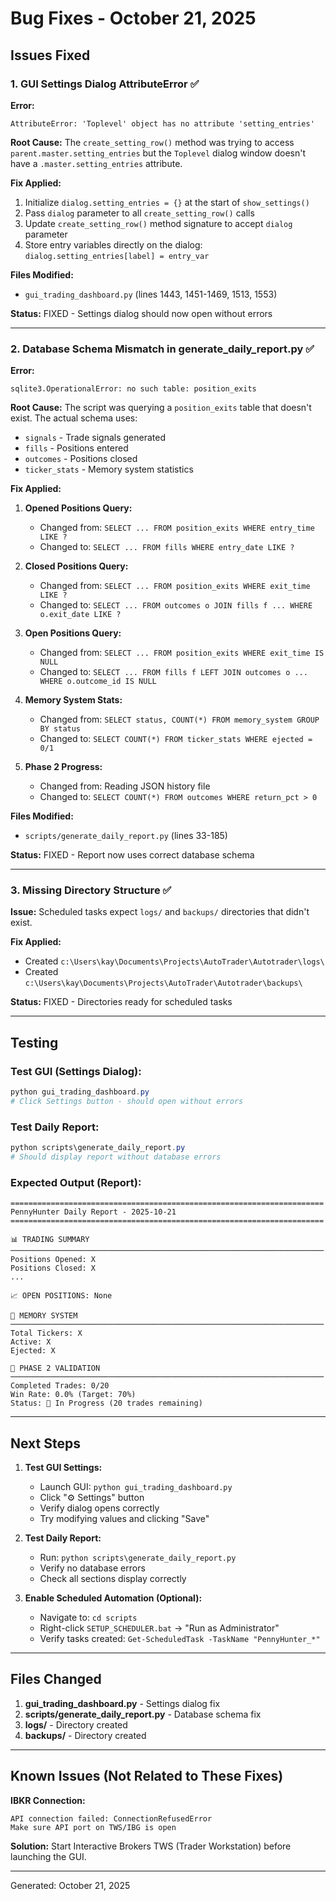 # Bug Fixes - October 21, 2025

## Issues Fixed

### 1. GUI Settings Dialog AttributeError ✅

**Error:**
```
AttributeError: 'Toplevel' object has no attribute 'setting_entries'
```

**Root Cause:**
The `create_setting_row()` method was trying to access `parent.master.setting_entries` but the `Toplevel` dialog window doesn't have a `.master.setting_entries` attribute.

**Fix Applied:**
1. Initialize `dialog.setting_entries = {}` at the start of `show_settings()`
2. Pass `dialog` parameter to all `create_setting_row()` calls
3. Update `create_setting_row()` method signature to accept `dialog` parameter
4. Store entry variables directly on the dialog: `dialog.setting_entries[label] = entry_var`

**Files Modified:**
- `gui_trading_dashboard.py` (lines 1443, 1451-1469, 1513, 1553)

**Status:** FIXED - Settings dialog should now open without errors

---

### 2. Database Schema Mismatch in generate_daily_report.py ✅

**Error:**
```
sqlite3.OperationalError: no such table: position_exits
```

**Root Cause:**
The script was querying a `position_exits` table that doesn't exist. The actual schema uses:
- `signals` - Trade signals generated
- `fills` - Positions entered
- `outcomes` - Positions closed
- `ticker_stats` - Memory system statistics

**Fix Applied:**
1. **Opened Positions Query:**
   - Changed from: `SELECT ... FROM position_exits WHERE entry_time LIKE ?`
   - Changed to: `SELECT ... FROM fills WHERE entry_date LIKE ?`

2. **Closed Positions Query:**
   - Changed from: `SELECT ... FROM position_exits WHERE exit_time LIKE ?`
   - Changed to: `SELECT ... FROM outcomes o JOIN fills f ... WHERE o.exit_date LIKE ?`

3. **Open Positions Query:**
   - Changed from: `SELECT ... FROM position_exits WHERE exit_time IS NULL`
   - Changed to: `SELECT ... FROM fills f LEFT JOIN outcomes o ... WHERE o.outcome_id IS NULL`

4. **Memory System Stats:**
   - Changed from: `SELECT status, COUNT(*) FROM memory_system GROUP BY status`
   - Changed to: `SELECT COUNT(*) FROM ticker_stats WHERE ejected = 0/1`

5. **Phase 2 Progress:**
   - Changed from: Reading JSON history file
   - Changed to: `SELECT COUNT(*) FROM outcomes WHERE return_pct > 0`

**Files Modified:**
- `scripts/generate_daily_report.py` (lines 33-185)

**Status:** FIXED - Report now uses correct database schema

---

### 3. Missing Directory Structure ✅

**Issue:**
Scheduled tasks expect `logs/` and `backups/` directories that didn't exist.

**Fix Applied:**
- Created `c:\Users\kay\Documents\Projects\AutoTrader\Autotrader\logs\`
- Created `c:\Users\kay\Documents\Projects\AutoTrader\Autotrader\backups\`

**Status:** FIXED - Directories ready for scheduled tasks

---

## Testing

### Test GUI (Settings Dialog):
```powershell
python gui_trading_dashboard.py
# Click Settings button - should open without errors
```

### Test Daily Report:
```powershell
python scripts\generate_daily_report.py
# Should display report without database errors
```

### Expected Output (Report):
```
======================================================================
PennyHunter Daily Report - 2025-10-21
======================================================================

📊 TRADING SUMMARY
──────────────────────────────────────────────────────────────────────
Positions Opened: X
Positions Closed: X
...

📈 OPEN POSITIONS: None

💾 MEMORY SYSTEM
──────────────────────────────────────────────────────────────────────
Total Tickers: X
Active: X
Ejected: X

🎯 PHASE 2 VALIDATION
──────────────────────────────────────────────────────────────────────
Completed Trades: 0/20
Win Rate: 0.0% (Target: 70%)
Status: 🔄 In Progress (20 trades remaining)
```

---

## Next Steps

1. **Test GUI Settings:**
   - Launch GUI: `python gui_trading_dashboard.py`
   - Click "⚙️ Settings" button
   - Verify dialog opens correctly
   - Try modifying values and clicking "Save"

2. **Test Daily Report:**
   - Run: `python scripts\generate_daily_report.py`
   - Verify no database errors
   - Check all sections display correctly

3. **Enable Scheduled Automation (Optional):**
   - Navigate to: `cd scripts`
   - Right-click `SETUP_SCHEDULER.bat` → "Run as Administrator"
   - Verify tasks created: `Get-ScheduledTask -TaskName "PennyHunter_*"`

---

## Files Changed

1. **gui_trading_dashboard.py** - Settings dialog fix
2. **scripts/generate_daily_report.py** - Database schema fix
3. **logs/** - Directory created
4. **backups/** - Directory created

---

## Known Issues (Not Related to These Fixes)

**IBKR Connection:**
```
API connection failed: ConnectionRefusedError
Make sure API port on TWS/IBG is open
```

**Solution:** Start Interactive Brokers TWS (Trader Workstation) before launching the GUI.

---

Generated: October 21, 2025
